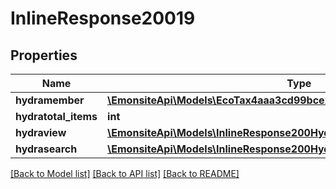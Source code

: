 # InlineResponse20019

## Properties
Name | Type | Description | Notes
------------ | ------------- | ------------- | -------------
**hydramember** | [**\EmonsiteApi\Models\EcoTax4aaa3cd99bce23b9546619d29652fde1Jsonld[]**](EcoTax4aaa3cd99bce23b9546619d29652fde1Jsonld.md) |  | 
**hydratotal_items** | **int** |  | [optional] 
**hydraview** | [**\EmonsiteApi\Models\InlineResponse200Hydraview**](InlineResponse200Hydraview.md) |  | [optional] 
**hydrasearch** | [**\EmonsiteApi\Models\InlineResponse200Hydrasearch**](InlineResponse200Hydrasearch.md) |  | [optional] 

[[Back to Model list]](../../README.md#documentation-for-models) [[Back to API list]](../../README.md#documentation-for-api-endpoints) [[Back to README]](../../README.md)

